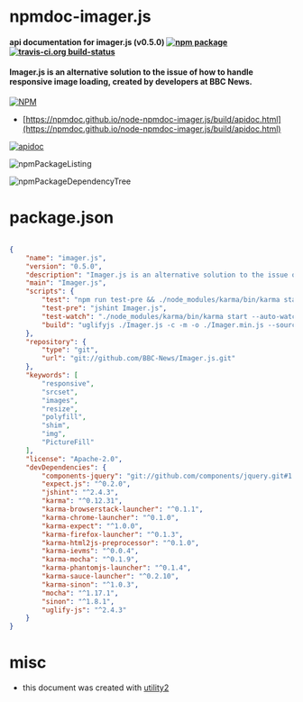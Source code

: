 # npmdoc-imager.js

#### api documentation for  imager.js (v0.5.0)  [![npm package](https://img.shields.io/npm/v/npmdoc-imager.js.svg?style=flat-square)](https://www.npmjs.org/package/npmdoc-imager.js) [![travis-ci.org build-status](https://api.travis-ci.org/npmdoc/node-npmdoc-imager.js.svg)](https://travis-ci.org/npmdoc/node-npmdoc-imager.js)

#### Imager.js is an alternative solution to the issue of how to handle responsive image loading, created by developers at BBC News.

[![NPM](https://nodei.co/npm/imager.js.png?downloads=true&downloadRank=true&stars=true)](https://www.npmjs.com/package/imager.js)

- [https://npmdoc.github.io/node-npmdoc-imager.js/build/apidoc.html](https://npmdoc.github.io/node-npmdoc-imager.js/build/apidoc.html)

[![apidoc](https://npmdoc.github.io/node-npmdoc-imager.js/build/screenCapture.buildCi.browser.%252Ftmp%252Fbuild%252Fapidoc.html.png)](https://npmdoc.github.io/node-npmdoc-imager.js/build/apidoc.html)

![npmPackageListing](https://npmdoc.github.io/node-npmdoc-imager.js/build/screenCapture.npmPackageListing.svg)

![npmPackageDependencyTree](https://npmdoc.github.io/node-npmdoc-imager.js/build/screenCapture.npmPackageDependencyTree.svg)



# package.json

```json

{
    "name": "imager.js",
    "version": "0.5.0",
    "description": "Imager.js is an alternative solution to the issue of how to handle responsive image loading, created by developers at BBC News.",
    "main": "Imager.js",
    "scripts": {
        "test": "npm run test-pre && ./node_modules/karma/bin/karma start",
        "test-pre": "jshint Imager.js",
        "test-watch": "./node_modules/karma/bin/karma start --auto-watch --no-single-run",
        "build": "uglifyjs ./Imager.js -c -m -o ./Imager.min.js --source-map ./Imager.map.js && mv -f Imager.{map,min}.js ./dist"
    },
    "repository": {
        "type": "git",
        "url": "git://github.com/BBC-News/Imager.js.git"
    },
    "keywords": [
        "responsive",
        "srcset",
        "images",
        "resize",
        "polyfill",
        "shim",
        "img",
        "PictureFill"
    ],
    "license": "Apache-2.0",
    "devDependencies": {
        "components-jquery": "git://github.com/components/jquery.git#1.10.2",
        "expect.js": "^0.2.0",
        "jshint": "^2.4.3",
        "karma": "^0.12.31",
        "karma-browserstack-launcher": "^0.1.1",
        "karma-chrome-launcher": "^0.1.0",
        "karma-expect": "^1.0.0",
        "karma-firefox-launcher": "^0.1.3",
        "karma-html2js-preprocessor": "^0.1.0",
        "karma-ievms": "^0.0.4",
        "karma-mocha": "^0.1.9",
        "karma-phantomjs-launcher": "^0.1.4",
        "karma-sauce-launcher": "^0.2.10",
        "karma-sinon": "^1.0.3",
        "mocha": "^1.17.1",
        "sinon": "^1.8.1",
        "uglify-js": "^2.4.3"
    }
}
```



# misc
- this document was created with [utility2](https://github.com/kaizhu256/node-utility2)
